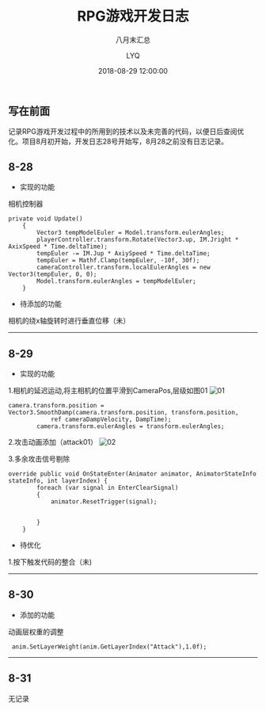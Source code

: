 ﻿---
layout:     post
title:      "RPG游戏开发日志"
subtitle:   "八月末汇总"
date:       2018-08-29 12:00:00
author:     "LYQ"
header-img: "img/in-post/Aug02.jpg"
tags:
    - 开发日志
    - 独立游戏开发
    - Unity
---

## 写在前面

记录RPG游戏开发过程中的所用到的技术以及未完善的代码，以便日后查阅优化。项目8月初开始，开发日志28号开始写，8月28之前没有日志记录。

## 8-28

* 实现的功能

相机控制器

````
private void Update()
	{
		Vector3 tempModelEuler = Model.transform.eulerAngles;
		playerController.transform.Rotate(Vector3.up, IM.Jright * AxixSpeed * Time.deltaTime);
		tempEuler -= IM.Jup * AxiySpeed * Time.deltaTime;
		tempEuler = Mathf.Clamp(tempEuler, -10f, 30f);
		cameraController.transform.localEulerAngles = new Vector3(tempEuler, 0, 0);
		Model.transform.eulerAngles = tempModelEuler;
	}
````
* 待添加的功能

相机的绕x轴旋转时进行垂直位移（未）

---

## 8-29
* 实现的功能

1.相机的延迟运动,将主相机的位置平滑到CameraPos,层级如图01
![01](https://upload-images.jianshu.io/upload_images/11723713-0d555d697fa6ffd2.png?imageMogr2/auto-orient/strip%7CimageView2/2/w/1240)


````
camera.transform.position = Vector3.SmoothDamp(camera.transform.position, transform.position,
			ref cameraDampVelocity, DampTime);
		camera.transform.eulerAngles = transform.eulerAngles;
````
2.攻击动画添加（attack01）
![02](https://upload-images.jianshu.io/upload_images/11723713-7bbace784acfddcb.png?imageMogr2/auto-orient/strip%7CimageView2/2/w/1240)

3.多余攻击信号剔除

````
override public void OnStateEnter(Animator animator, AnimatorStateInfo stateInfo, int layerIndex) {
		foreach (var signal in EnterClearSignal)
		{
			animator.ResetTrigger(signal);
			
			 
		}
	}
````

* 待优化

1.按下触发代码的整合（未)

---

## 8-30

* 添加的功能

动画层权重的调整

````
 anim.SetLayerWeight(anim.GetLayerIndex("Attack"),1.0f);
````

---

## 8-31
无记录





 